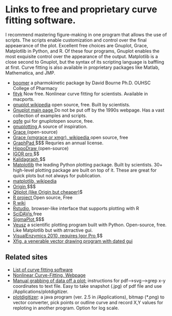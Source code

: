 
# Links to free and proprietary curve fitting software. 

<p>I recommend mastering figure-making in one program that allows the use of scripts. The scripts enable customization and control over the final appeaerance of the plot. Excellent free choices are Gnuplot, Grace, Matplotlib in Python, and R.
Of these four programs, Gnuplot enables the most exquisite control over the appearance of the output. Matplotlib is a close second to Gnuplot, but the syntax of its scripting language is baffling at first. Curve fitting is also available in proprietary packages like Matlab, Mathematica, and JMP. </p>

- <A href="http://boomer.org"> boomer</A> a pharmokinetic package by David Bourne  Ph.D. OUHSC College of Pharmacy 
- <A href="http://fityk.nieto.pl"> fityk</a> Now free. Nonlinear curve fitting for scientists. Available in macports.
- <A href="http://en.wikipedia.org/wiki/Gnuplot"> gnuplot wikipedia</A> open source, free. Built by scientists.
- <A href="http://gnuplot.info"> Gnuplot main page </a> Do not be put off by the 1990s webpage. Has a vast collection of examples and scripts.
- <A href="http://pdb.finkproject.org/pdb/package.php/qgfe"> qgfe</A> gui for gnuplot</A>open source, free.
- <A href="http://www.gnuplotting.org"> gnuplotting </A> A source of inspiration. 
- <A href="http://plasma-gate.weizmann.ac.il/Grace/"> Grace </A> (open-source) 
- <A href="https://en.wikipedia.org/wiki/Xmgrace"> Grace (xmgrace or xmgr), wikipedia </A> open source, free
- <A href="http://www.graphpad.com/welcome.htm"> GraphPad </A> $$$ Requries an annual license.
- <A href="http://www.slac.stanford.edu/grp/ek/hippodraw/"> HippoDraw </A> (open-source)
- <A href="http://www.wavemetrics.com/products/igorpro/dataanalysis.htm"> IGOR pro  </A>$$
- <A href="http://synergy.com/curvefitting.htm?gclid=CN2ot7701K4CFQmMtgod83p-dw"> Kalidagraph </A>$$
- <A href="https://matplotlib.org">Matplotlib</A> the leading Python plotting package. Built by scientists. 30+ high-level plotting package are built on top of it. These are great for quick plots but not always for publication.
- <A href="https://en.wikipedia.org/wiki/Matplotlib">  matplotlib, wikipedia </A>
- <A href="http://www.originlab.com/index.aspx?go=Products/Origin/DataAnalysis/CurveFitting/NonlinearFitting"> Origin </A>$$$
- <A href="http://en.wikipedia.org/wiki/QtiPlot"> Qtiplot (like Origin but cheaper)</A>$
- <A href="http://www.r-project.org/"> R project </A>Open source, Free
- <A href="https://en.wikipedia.org/wiki/R_(programming_language)"> R wiki </A>
- <A href="https://rstudio.com"> Rstudio</a>, browser-like interface that supports plotting with R</a>
- <a href="https://en.wikipedia.org/wiki/SciDAVis"> SciDAVis</a>,free </a>
- <A href="http://www.sigmaplot.com/"> SigmaPlot </A>$$$ 
- <A href="http://home.gna.org/veusz">  Veusz</A> a scientific plotting program built with Python.</a> Open-source, free. Like Matplotlib but with atrractive gui.
- <A href="http://www.softzymics.com/order.asp">  VisualEnzymics 2010, requires Igor Pro </A>$$
- <A href="https://en.wikipedia.org/wiki/Xfig"> Xfig, a venerable vector drawing program with dated gui</A>
</body>

## Related sites
- <A href="http://www.fileguru.com/downloads/nonlinear_curve_fitting/freeware"> List of curve fitting software </A>
- <A href="http://statpages.org/nonlin.html"> Nonlinear Curve-Fitting, Webpage</a>
- <A href="http://josiah.berkeley.edu/Instructional/NumbersFromGraphs/">Manual grabbing of data off a plot:</A> instructions for pdf-->svg-->grep x-y coordinates to text file. Easy to take snapshot (.jpg) of pdf file and use /Applications/plotdigitizer. </A>                                                                                                    
- <A href="http://plotdigitizer.sourceforge.net/">plotdigitizer</A>: a java program (ver. 2.5 in /Applications), bitmap (*.png) to vector converter, pick points or outline curve and record X,Y values for reploting in another program. Option for log scale. 
